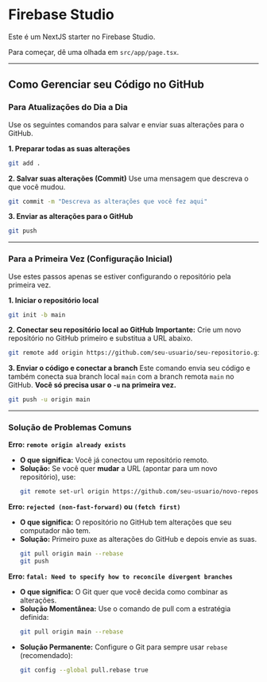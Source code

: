 # Firebase Studio

Este é um NextJS starter no Firebase Studio.

Para começar, dê uma olhada em `src/app/page.tsx`.

---

## Como Gerenciar seu Código no GitHub

### Para Atualizações do Dia a Dia

Use os seguintes comandos para salvar e enviar suas alterações para o GitHub.

**1. Preparar todas as suas alterações**
```bash
git add .
```

**2. Salvar suas alterações (Commit)**
Use uma mensagem que descreva o que você mudou.
```bash
git commit -m "Descreva as alterações que você fez aqui"
```

**3. Enviar as alterações para o GitHub**
```bash
git push
```

---

### Para a Primeira Vez (Configuração Inicial)

Use estes passos apenas se estiver configurando o repositório pela primeira vez.

**1. Iniciar o repositório local**
```bash
git init -b main
```

**2. Conectar seu repositório local ao GitHub**
**Importante:** Crie um novo repositório no GitHub primeiro e substitua a URL abaixo.
```bash
git remote add origin https://github.com/seu-usuario/seu-repositorio.git
```

**3. Enviar o código e conectar a branch**
Este comando envia seu código e também conecta sua branch local `main` com a branch remota `main` no GitHub. **Você só precisa usar o `-u` na primeira vez.**
```bash
git push -u origin main
```

---

### Solução de Problemas Comuns

**Erro: `remote origin already exists`**
*   **O que significa:** Você já conectou um repositório remoto.
*   **Solução:** Se você quer **mudar** a URL (apontar para um novo repositório), use:
    ```bash
    git remote set-url origin https://github.com/seu-usuario/novo-repositorio.git
    ```

**Erro: `rejected (non-fast-forward)` ou `(fetch first)`**
*   **O que significa:** O repositório no GitHub tem alterações que seu computador não tem.
*   **Solução:** Primeiro puxe as alterações do GitHub e depois envie as suas.
    ```bash
    git pull origin main --rebase
    git push
    ```

**Erro: `fatal: Need to specify how to reconcile divergent branches`**
*   **O que significa:** O Git quer que você decida como combinar as alterações.
*   **Solução Momentânea:** Use o comando de pull com a estratégia definida:
    ```bash
    git pull origin main --rebase
    ```
*   **Solução Permanente:** Configure o Git para sempre usar `rebase` (recomendado):
    ```bash
    git config --global pull.rebase true
    ```
